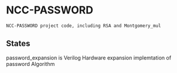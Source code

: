# NCC-PASSWORD
    NCC-PASSWORD project code, including RSA and Montgomery_mul
## States
password_expansion is Verilog Hardware expansion implemtation of password Algorithm